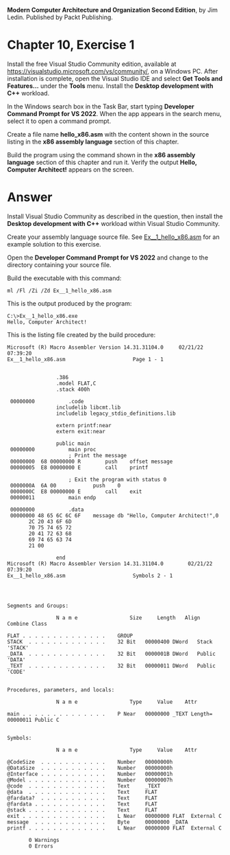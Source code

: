 __Modern Computer Architecture and Organization Second Edition__, by Jim Ledin. Published by Packt Publishing.
# Chapter 10, Exercise 1

Install the free Visual Studio Community edition, available at https://visualstudio.microsoft.com/vs/community/, on a Windows PC. After installation is complete, open the Visual Studio IDE and select **Get Tools and Features…** under the **Tools** menu. Install the **Desktop development with C++** workload.

In the Windows search box in the Task Bar, start typing **Developer Command Prompt for VS 2022**. When the app appears in the search menu, select it to open a command prompt.

Create a file name **hello_x86.asm** with the content shown in the source listing in the **x86 assembly language** section of this chapter.

Build the program using the command shown in the **x86 assembly language** section of this chapter and run it. Verify the output **Hello, Computer Architect!** appears on the screen.


# Answer
Install Visual Studio Community as described in the question, then install the **Desktop development with C++** workload within Visual Studio Community.

Create your assembly language source file. See [Ex__1_hello_x86.asm](src/Ex__1_hello_x86.asm) for an example solution to this exercise.
 
Open the **Developer Command Prompt for VS 2022** and change to the directory containing your source file.
 
Build the executable with this command:
```
ml /Fl /Zi /Zd Ex__1_hello_x86.asm
```

This is the output produced by the program:
```
C:\>Ex__1_hello_x86.exe
Hello, Computer Architect!
```

This is the listing file created by the build procedure:
```
Microsoft (R) Macro Assembler Version 14.31.31104.0	    02/21/22 07:39:20
Ex__1_hello_x86.asm					     Page 1 - 1


				.386
				.model FLAT,C
				.stack 400h

 00000000			.code
				includelib libcmt.lib
				includelib legacy_stdio_definitions.lib

				extern printf:near
				extern exit:near

				public main
 00000000			main proc
				    ; Print the message
 00000000  68 00000000 R	    push    offset message
 00000005  E8 00000000 E	    call    printf
				    
				    ; Exit the program with status 0
 0000000A  6A 00		    push    0
 0000000C  E8 00000000 E	    call    exit
 00000011			main endp

 00000000			.data
 00000000 48 65 6C 6C 6F	message db "Hello, Computer Architect!",0
	   2C 20 43 6F 6D
	   70 75 74 65 72
	   20 41 72 63 68
	   69 74 65 63 74
	   21 00

				end
Microsoft (R) Macro Assembler Version 14.31.31104.0	    02/21/22 07:39:20
Ex__1_hello_x86.asm					     Symbols 2 - 1




Segments and Groups:

                N a m e                 Size     Length   Align   Combine Class

FLAT . . . . . . . . . . . . . .	GROUP
STACK  . . . . . . . . . . . . .	32 Bit	 00000400 DWord	  Stack	  'STACK'	 
_DATA  . . . . . . . . . . . . .	32 Bit	 0000001B DWord	  Public  'DATA'	
_TEXT  . . . . . . . . . . . . .	32 Bit	 00000011 DWord	  Public  'CODE'	


Procedures, parameters, and locals:

                N a m e                 Type     Value    Attr

main . . . . . . . . . . . . . .	P Near	 00000000 _TEXT	Length= 00000011 Public C


Symbols:

                N a m e                 Type     Value    Attr

@CodeSize  . . . . . . . . . . .	Number	 00000000h   
@DataSize  . . . . . . . . . . .	Number	 00000000h   
@Interface . . . . . . . . . . .	Number	 00000001h   
@Model . . . . . . . . . . . . .	Number	 00000007h   
@code  . . . . . . . . . . . . .	Text   	 _TEXT
@data  . . . . . . . . . . . . .	Text   	 FLAT
@fardata?  . . . . . . . . . . .	Text   	 FLAT
@fardata . . . . . . . . . . . .	Text   	 FLAT
@stack . . . . . . . . . . . . .	Text   	 FLAT
exit . . . . . . . . . . . . . .	L Near	 00000000 FLAT	External C
message  . . . . . . . . . . . .	Byte	 00000000 _DATA	
printf . . . . . . . . . . . . .	L Near	 00000000 FLAT	External C

	   0 Warnings
	   0 Errors
```
